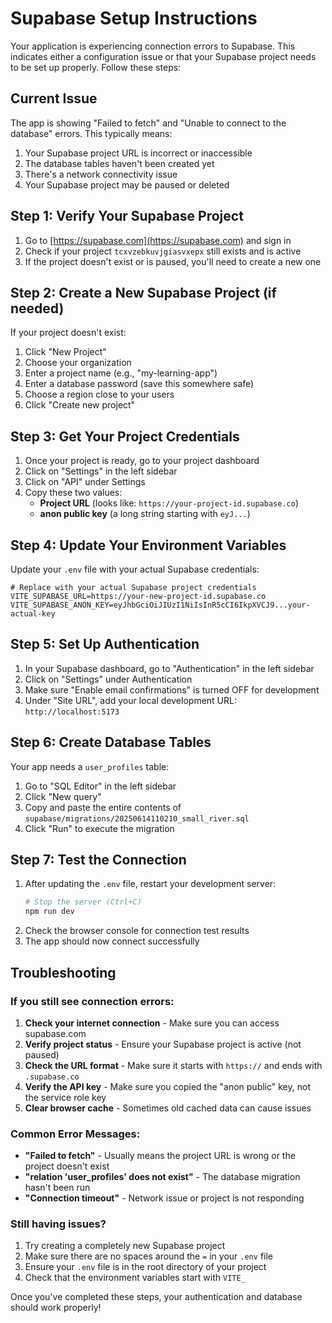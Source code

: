 # Supabase Setup Instructions

Your application is experiencing connection errors to Supabase. This indicates either a configuration issue or that your Supabase project needs to be set up properly. Follow these steps:

## Current Issue
The app is showing "Failed to fetch" and "Unable to connect to the database" errors. This typically means:
1. Your Supabase project URL is incorrect or inaccessible
2. The database tables haven't been created yet
3. There's a network connectivity issue
4. Your Supabase project may be paused or deleted

## Step 1: Verify Your Supabase Project

1. Go to [https://supabase.com](https://supabase.com) and sign in
2. Check if your project `tcxvzebkuvjgiasvxepx` still exists and is active
3. If the project doesn't exist or is paused, you'll need to create a new one

## Step 2: Create a New Supabase Project (if needed)

If your project doesn't exist:
1. Click "New Project" 
2. Choose your organization
3. Enter a project name (e.g., "my-learning-app")
4. Enter a database password (save this somewhere safe)
5. Choose a region close to your users
6. Click "Create new project"

## Step 3: Get Your Project Credentials

1. Once your project is ready, go to your project dashboard
2. Click on "Settings" in the left sidebar
3. Click on "API" under Settings
4. Copy these two values:
   - **Project URL** (looks like: `https://your-project-id.supabase.co`)
   - **anon public key** (a long string starting with `eyJ...`)

## Step 4: Update Your Environment Variables

Update your `.env` file with your actual Supabase credentials:

```env
# Replace with your actual Supabase project credentials
VITE_SUPABASE_URL=https://your-new-project-id.supabase.co
VITE_SUPABASE_ANON_KEY=eyJhbGciOiJIUzI1NiIsInR5cCI6IkpXVCJ9...your-actual-key
```

## Step 5: Set Up Authentication

1. In your Supabase dashboard, go to "Authentication" in the left sidebar
2. Click on "Settings" under Authentication
3. Make sure "Enable email confirmations" is turned OFF for development
4. Under "Site URL", add your local development URL: `http://localhost:5173`

## Step 6: Create Database Tables

Your app needs a `user_profiles` table:

1. Go to "SQL Editor" in the left sidebar
2. Click "New query"
3. Copy and paste the entire contents of `supabase/migrations/20250614110210_small_river.sql`
4. Click "Run" to execute the migration

## Step 7: Test the Connection

1. After updating the `.env` file, restart your development server:
   ```bash
   # Stop the server (Ctrl+C)
   npm run dev
   ```
2. Check the browser console for connection test results
3. The app should now connect successfully

## Troubleshooting

### If you still see connection errors:

1. **Check your internet connection** - Make sure you can access supabase.com
2. **Verify project status** - Ensure your Supabase project is active (not paused)
3. **Check the URL format** - Make sure it starts with `https://` and ends with `.supabase.co`
4. **Verify the API key** - Make sure you copied the "anon public" key, not the service role key
5. **Clear browser cache** - Sometimes old cached data can cause issues

### Common Error Messages:

- **"Failed to fetch"** - Usually means the project URL is wrong or the project doesn't exist
- **"relation 'user_profiles' does not exist"** - The database migration hasn't been run
- **"Connection timeout"** - Network issue or project is not responding

### Still having issues?

1. Try creating a completely new Supabase project
2. Make sure there are no spaces around the `=` in your `.env` file
3. Ensure your `.env` file is in the root directory of your project
4. Check that the environment variables start with `VITE_`

Once you've completed these steps, your authentication and database should work properly!